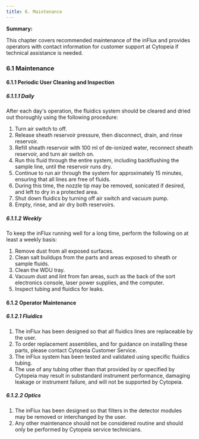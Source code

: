 ```yaml
--- 
title: 6. Maintenance
--- 
```


<!-- filename: manual-cytopeia-06-maint.md -->


**Summary:**

This chapter covers recommended maintenance of the inFlux and provides operators with contact information for customer support at Cytopeia if technical assistance is needed.

### 6.1 Maintenance

#### 6.1.1 Periodic User Cleaning and Inspection

##### 6.1.1.1 Daily

After each day's operation, the fluidics system should be cleared and dried out thoroughly using the following procedure:  
1.  Turn air switch to off.  
2.  Release sheath reservoir pressure, then disconnect, drain, and rinse reservoir.  
3.  Refill sheath reservoir with 100 ml of de-ionized water, reconnect sheath reservoir, and turn air switch on.  
4.  Run this fluid through the entire system, including backflushing the sample line, until the reservoir runs dry.  
5.  Continue to run air through the system for approximately 15 minutes, ensuring that all lines are free of fluids.  
6.  During this time, the nozzle tip may be removed, sonicated if desired, and left to dry in a protected area.  
7.  Shut down fluidics by turning off air switch and vacuum pump.  
8.  Empty, rinse, and air dry both reservoirs.  

##### 6.1.1.2 Weekly

To keep the inFlux running well for a long time, perform the following on at least a weekly basis:  
1.  Remove dust from all exposed surfaces.  
2.  Clean salt buildups from the parts and areas exposed to sheath or sample fluids.  
3.  Clean the WDU tray.  
4.  Vacuum dust and lint from fan areas, such as the back of the sort electronics console, laser power supplies, and the computer.  
5.  Inspect tubing and fluidics for leaks.  

#### 6.1.2 Operator Maintenance

##### 6.1.2.1 Fluidics

1.  The inFlux has been designed so that all fluidics lines are replaceable by the user. 
1.  To order replacement assemblies, and for guidance on installing these parts, please contact Cytopeia Customer Service.
2.  The inFlux system has been tested and validated using specific fluidics tubing.
3.  The use of any tubing other than that provided by or specified by Cytopeia may result in substandard instrument performance, damaging leakage or instrument failure, and will not be supported by Cytopeia.


##### 6.1.2.2 Optics

1.  The inFlux has been designed so that filters in the detector modules may be removed or interchanged by the user.
2.  Any other maintenance should not be considered routine and should only be performed by Cytopeia service technicians.

